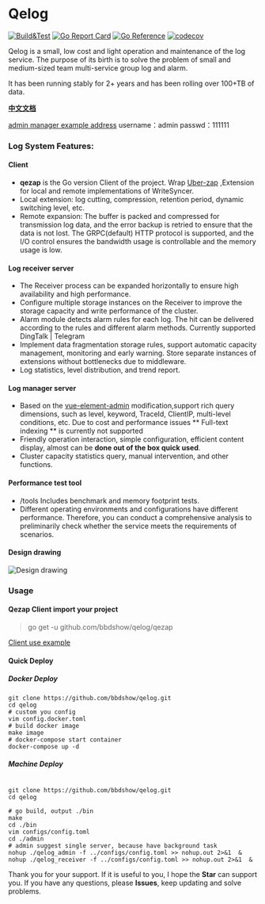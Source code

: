 # Qelog
[![Build&Test](https://github.com/bbdshow/qelog/actions/workflows/tests.yaml/badge.svg)](https://github.com/bbdshow/qelog/actions/workflows/tests.yaml)
[![Go Report Card](https://goreportcard.com/badge/github.com/bbdshow/qelog)](https://goreportcard.com/report/github.com/bbdshow/qelog)
[![Go Reference](https://pkg.go.dev/badge/github.com/bbdshow/qelog/qezap.svg)](https://pkg.go.dev/github.com/bbdshow/qelog/qezap)
[![codecov](https://codecov.io/gh/bbdshow/qelog/branch/main/graph/badge.svg?token=Fqaz5qvx2Q)](https://codecov.io/gh/bbdshow/qelog)

Qelog is a small, low cost and light operation and maintenance of the log service. The purpose of its birth is to solve the problem of small and medium-sized team multi-service group log and alarm.

It has been running stably for 2+ years and has been rolling over 100+TB of data.

**[中文文档](./docs/README_CH.md)**

[admin manager example address](https://qelogdemo.bbdshow.top/admin)  username：admin passwd：111111

### Log System Features:

#### Client
- **qezap** is the Go version Client of the project. Wrap [Uber-zap](https://github.com/uber-go/zap) ,Extension for local and remote implementations of WriteSyncer.
- Local extension: log cutting, compression, retention period, dynamic switching level, etc.
- Remote expansion: The buffer is packed and compressed for transmission log data, and the error backup is retried to ensure that the data is not lost. 
The GRPC(default) HTTP protocol is supported, and the I/O control ensures the bandwidth usage is controllable and the memory usage is low.

#### Log receiver server
- The Receiver process can be expanded horizontally to ensure high availability and high performance.
- Configure multiple storage instances on the Receiver to improve the storage capacity and write performance of the cluster.
- Alarm module detects alarm rules for each log. The hit can be delivered according to the rules and different alarm methods. Currently supported DingTalk | Telegram
- Implement data fragmentation storage rules, support automatic capacity management, monitoring and early warning. Store separate instances of extensions without bottlenecks due to middleware.
- Log statistics, level distribution, and trend report.

#### Log manager server
- Based on the [vue-element-admin](https://github.com/PanJiaChen/vue-element-admin) modification,support rich query dimensions, such as level, keyword, TraceId, ClientIP, multi-level conditions, etc. 
Due to cost and performance issues ** Full-text indexing ** is currently not supported
- Friendly operation interaction, simple configuration, efficient content display, almost can be **done out of the box quick used**.
- Cluster capacity statistics query, manual intervention, and other functions.

#### Performance test tool

- /tools Includes benchmark and memory footprint tests.
- Different operating environments and configurations have different performance. Therefore, you can conduct a comprehensive analysis to preliminarily check whether the service meets the requirements of scenarios.

#### Design drawing

![Design drawing](https://qnoss.bbdshow.top/notes/qelog.png)

### Usage

#### Qezap Client import your project

> go get -u github.com/bbdshow/qelog/qezap

[Client use example](./qezap/example/main.go)


#### Quick Deploy

##### Docker Deploy

```shell
git clone https://github.com/bbdshow/qelog.git
cd qelog
# custom you config
vim config.docker.toml
# build docker image
make image
# docker-compose start container
docker-compose up -d
```

##### Machine Deploy
```shell

git clone https://github.com/bbdshow/qelog.git
cd qelog

# go build, output ./bin
make
cd ./bin
vim configs/config.toml
cd ./admin
# admin suggest single server, because have background task
nohup ./qelog_admin -f ../configs/config.toml >> nohup.out 2>&1  &
nohup ./qelog_receiver -f ../configs/config.toml >> nohup.out 2>&1  &

```

Thank you for your support. If it is useful to you, I hope the **Star** can support you. If you have any questions, please **Issues**, keep updating and solve problems.

